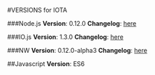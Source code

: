 #VERSIONS for IOTA

###Node.js
**Version**: 0.12.0
**Changelog**: [here](http://nodejs.org/changelog.html)

###IO.js
**Version**: 1.3.0
**Changelog**: [here](https://github.com/iojs/io.js/blob/v1.x/CHANGELOG.md)

###NW
**Version**: 0.12.0-alpha3
**Changelog**: [here](https://github.com/nwjs/nw.js/blob/master/CHANGELOG.md)

##Javascript
**Version**: ES6
